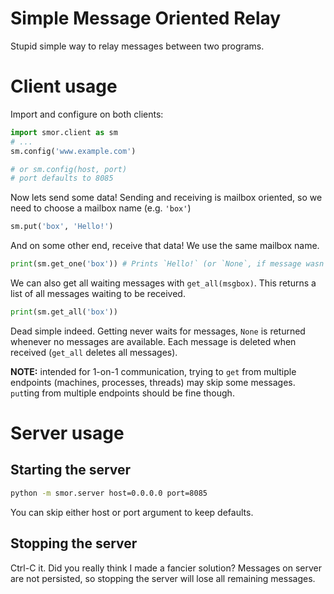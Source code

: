 # Simple Message Oriented Relay

Stupid simple way to relay messages between two programs.

# Client usage

Import and configure on both clients:

```py
import smor.client as sm
# ...
sm.config('www.example.com')

# or sm.config(host, port)
# port defaults to 8085
```

Now lets send some data! Sending and receiving is mailbox oriented, so we need to choose a mailbox name (e.g. `'box'`)

```py
sm.put('box', 'Hello!')
```

And on some other end, receive that data! We use the same mailbox name.

```py
print(sm.get_one('box')) # Prints `Hello!` (or `None`, if message wasn't sent yet)
```

We can also get all waiting messages with `get_all(msgbox)`. This returns a list of all messages waiting to be received.

```py
print(sm.get_all('box'))
```

Dead simple indeed. Getting never waits for messages, `None` is returned whenever no messages are available. Each message is deleted when received (`get_all` deletes all messages).

**NOTE:** intended for 1-on-1 communication, trying to `get` from multiple endpoints (machines, processes, threads) may skip some messages. `put`ting from multiple endpoints should be fine though.

# Server usage

## Starting the server

```sh
python -m smor.server host=0.0.0.0 port=8085
```

You can skip either host or port argument to keep defaults.

## Stopping the server

Ctrl-C it. Did you really think I made a fancier solution? Messages on server are not persisted, so stopping the server will lose all remaining messages.